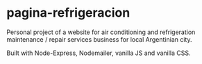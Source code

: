 # pagina-refrigeracion

Personal project of a website for air conditioning and refrigeration maintenance / repair services business for local Argentinian city.

Built with Node-Express, Nodemailer, vanilla JS and vanilla CSS.
